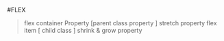 #FLEX
> flex container Property [parent class property ]
stretch property
> flex item [ child class ]
shrink & grow property
